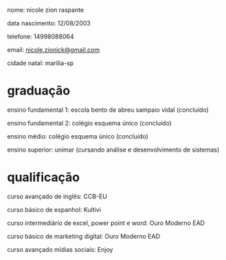   nome: nicole zion raspante


  data nascimento: 12/08/2003


  telefone: 14998088064


  email: nicole.zionick@gmail.com


  cidade natal: marília-sp


# graduação

  ensino fundamental 1: escola bento de abreu sampaio vidal (concluído)


  ensino fundamental 2: colégio esquema único (concluído)


  ensino médio: colégio esquema único (concluído)


  ensino superior: unimar (cursando análise e desenvolvimento de sistemas)




# qualificação

  curso avançado de inglês: CCB-EU


  curso básico de espanhol: Kultivi


  curso intermediário de excel, power point e word: Ouro Moderno EAD


  curso básico de marketing digital: Ouro Moderno EAD


  curso avançado mídias sociais: Enjoy





